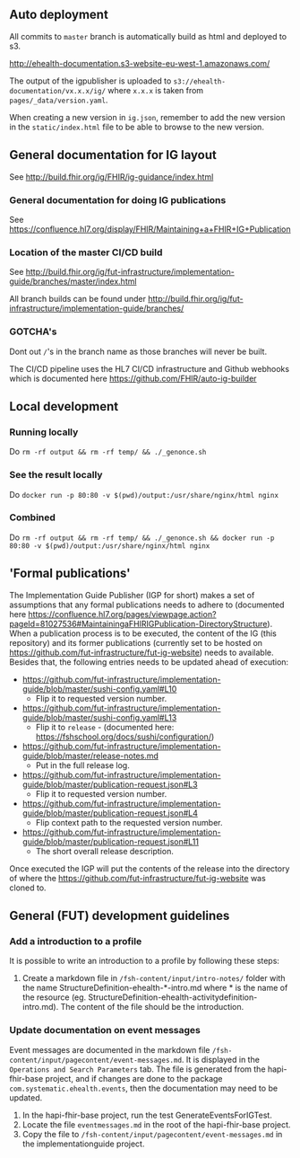 
## Auto deployment

All commits to `master` branch is automatically build as html and deployed to s3.

http://ehealth-documentation.s3-website-eu-west-1.amazonaws.com/

The output of the igpublisher is uploaded to `s3://ehealth-documentation/vx.x.x/ig/`
where `x.x.x` is taken from `pages/_data/version.yaml`.

When creating a new version in `ig.json`, remember to add the new version in the `static/index.html` file to be able to browse to the new version.


## General documentation for IG layout
See http://build.fhir.org/ig/FHIR/ig-guidance/index.html

### General documentation for doing IG publications
See https://confluence.hl7.org/display/FHIR/Maintaining+a+FHIR+IG+Publication

### Location of the master CI/CD build
See http://build.fhir.org/ig/fut-infrastructure/implementation-guide/branches/master/index.html

All branch builds can be found under http://build.fhir.org/ig/fut-infrastructure/implementation-guide/branches/

### GOTCHA's
Dont out `/`'s in the branch name as those branches will never be built.

The CI/CD pipeline uses the HL7 CI/CD infrastructure and Github webhooks which is documented here https://github.com/FHIR/auto-ig-builder


## Local development

### Running locally
Do `rm -rf output && rm -rf temp/ && ./_genonce.sh`

### See the result locally
Do `docker run -p 80:80 -v $(pwd)/output:/usr/share/nginx/html nginx`

### Combined
Do `rm -rf output && rm -rf temp/ && ./_genonce.sh && docker run -p 80:80 -v $(pwd)/output:/usr/share/nginx/html nginx`

## 'Formal publications'
The Implementation Guide Publisher (IGP for short) makes a set of assumptions that any formal publications needs to adhere to (documented here https://confluence.hl7.org/pages/viewpage.action?pageId=81027536#MaintainingaFHIRIGPublication-DirectoryStructure). When a publication process is to be executed, the content of the IG (this repository) and its former publications (currently set to be hosted on https://github.com/fut-infrastructure/fut-ig-website) needs to available. Besides that, the following entries needs to be updated ahead of execution:
 - https://github.com/fut-infrastructure/implementation-guide/blob/master/sushi-config.yaml#L10
   - Flip it to requested version number.
 - https://github.com/fut-infrastructure/implementation-guide/blob/master/sushi-config.yaml#L13
   - Flip it to `release` - (documented here: https://fshschool.org/docs/sushi/configuration/)
 - https://github.com/fut-infrastructure/implementation-guide/blob/master/release-notes.md
   - Put in the full release log.
 - https://github.com/fut-infrastructure/implementation-guide/blob/master/publication-request.json#L3
   - Flip it to requested version number.
 - https://github.com/fut-infrastructure/implementation-guide/blob/master/publication-request.json#L4
   - Flip context path to the requested version number.
 - https://github.com/fut-infrastructure/implementation-guide/blob/master/publication-request.json#L11
   - The short overall release description.

Once executed the IGP will put the contents of the release into the directory of where the https://github.com/fut-infrastructure/fut-ig-website was cloned to.

## General (FUT) development guidelines

### Add a introduction to a profile
It is possible to write an introduction to a profile by following these steps:
1. Create a markdown file in `/fsh-content/input/intro-notes/` folder with the name StructureDefinition-ehealth-*-intro.md where * is the name of the resource (eg. StructureDefinition-ehealth-activitydefinition-intro.md). The content of the file should be the introduction.

### Update documentation on event messages
Event messages are documented in the markdown file `/fsh-content/input/pagecontent/event-messages.md`. It is displayed in the `Operations and Search Parameters` tab. The file is generated from the hapi-fhir-base project, and if changes are done to the package `com.systematic.ehealth.events`, then the documentation may need to be updated. 
1. In the hapi-fhir-base project, run the test GenerateEventsForIGTest.
2. Locate the file `eventmessages.md` in the root of the hapi-fhir-base project.
3. Copy the file to `/fsh-content/input/pagecontent/event-messages.md` in the implementationguide project.